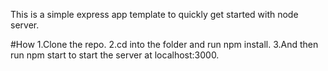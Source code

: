 This is a simple express app template to quickly get started with node server.

#How
1.Clone the repo.
2.cd into the folder and run npm install.
3.And then run npm start to start the server at localhost:3000.
